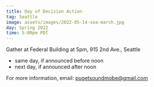 ```yaml
---
title: Day of Decision Action
tag: Seattle
image: assets/images/2022-05-14-sea-march.jpg
day: Spring 2022
time: 5:00pm PDT
---
```


Gather at Federal Building at 5pm, 915 2nd Ave., Seattle

* same day, if announced before noon
* next day, if announced after noon

For more information, email: [pugetsoundmobe@gmail.com](mailto:pugetsoundmobe@gmail.com)
